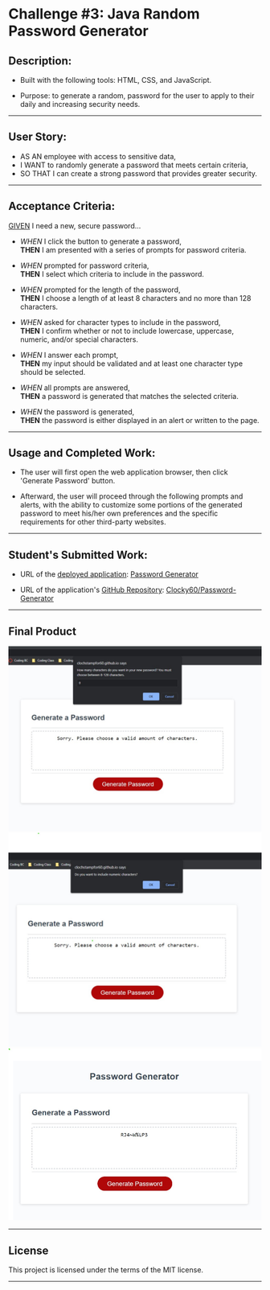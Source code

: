# Challenge #3: Java Random Password Generator

## Description:

* Built with the following tools: HTML, CSS, and JavaScript.

* Purpose: to generate a random, password for the user to apply to their daily and increasing security needs. 

___

## User Story:
* AS AN employee with access to sensitive data,
* I WANT to randomly generate a password that meets certain criteria,
* SO THAT I can create a strong password that provides greater security.
___

## Acceptance Criteria:

<u>GIVEN</u> I need a new, secure password...

* <i>WHEN</i> I click the button to generate a password,
 <br><b>THEN</b>  I am presented with a series of prompts for password criteria.

* <i>WHEN</i> prompted for password criteria,
 <br><b>THEN</b>  I select which criteria to include in the password.

* <i>WHEN</i> prompted for the length of the password,
 <br><b>THEN</b>  I choose a length of at least 8 characters and no more than 128 characters.

* <i>WHEN</i> asked for character types to include in the password,
 <br><b>THEN</b>  I confirm whether or not to include lowercase, uppercase, numeric, and/or special characters.

* <i>WHEN</i> I answer each prompt,
 <br><b>THEN</b>  my input should be validated and at least one character type should be selected.

* <i>WHEN</i> all prompts are answered,
 <br><b>THEN</b>  a password is generated that matches the selected criteria.

* <i>WHEN</i> the password is generated,
 <br><b>THEN</b>  the password is either displayed in an alert or written to the page.

___

## Usage and Completed Work:

* The user will first open the web application browser, then click 'Generate Password' button. 

* Afterward, the user will proceed through the following prompts and alerts, with the ability to customize some portions of the generated password to meet his/her own preferences and the specific requirements for other third-party websites.

___

## Student's Submitted Work:

* URL of the <u>deployed application</u>: [Password Generator](https://clochstampfor60.github.io/Password-Generator/)


* URL of the application's <u>GitHub Repository</u>: [Clocky60/Password-Generator](https://github.com/CLochstampfor60/Password-Generator)

___

## Final Product

![Start](https://github.com/CLochstampfor60/Password-Generator/blob/main/images/Image%201.jpg)
![Middle](https://github.com/CLochstampfor60/Password-Generator/blob/main/images/Image%202.jpg)
![End](https://github.com/CLochstampfor60/Password-Generator/blob/main/images/Image%203.jpg)
___

## License
This project is licensed under the terms of the MIT license.

***

